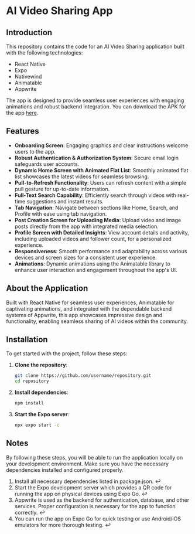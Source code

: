 # AI Video Sharing App

## Introduction

This repository contains the code for an AI Video Sharing application built with the following technologies:

- React Native
- Expo
- Nativewind
- Animatable
- Appwrite

The app is designed to provide seamless user experiences with engaging animations and robust backend integration.
You can download the APK for the app [here](https://expo.dev/artifacts/eas/jvjJ3NsUzt2FggT5mLntti.apk).

## Features

- **Onboarding Screen**: Engaging graphics and clear instructions welcome users to the app.
- **Robust Authentication & Authorization System**: Secure email login safeguards user accounts.
- **Dynamic Home Screen with Animated Flat List**: Smoothly animated flat list showcases the latest videos for seamless browsing.
- **Pull-to-Refresh Functionality**: Users can refresh content with a simple pull gesture for up-to-date information.
- **Full-Text Search Capability**: Efficiently search through videos with real-time suggestions and instant results.
- **Tab Navigation**: Navigate between sections like Home, Search, and Profile with ease using tab navigation.
- **Post Creation Screen for Uploading Media**: Upload video and image posts directly from the app with integrated media selection.
- **Profile Screen with Detailed Insights**: View account details and activity, including uploaded videos and follower count, for a personalized experience.
- **Responsiveness**: Smooth performance and adaptability across various devices and screen sizes for a consistent user experience.
- **Animations**: Dynamic animations using the Animatable library to enhance user interaction and engagement throughout the app's UI.

## About the Application

Built with React Native for seamless user experiences, Animatable for captivating animations, and integrated with the dependable backend systems of Appwrite, this app showcases impressive design and functionality, enabling seamless sharing of AI videos within the community.

## Installation

To get started with the project, follow these steps:

1. **Clone the repository**:
   ```bash
   git clone https://github.com/username/repository.git
   cd repository
   ```
2. **Install dependencies**:
   ```bash
   npm install
   ```
3. **Start the Expo server**:
   ```bash
   npx expo start -c
   ```

## Notes

By following these steps, you will be able to run the application locally on your development environment. Make sure you have the necessary dependencies installed and configured properly.

1. Install all necessary dependencies listed in package.json. ↩
2. Start the Expo development server which provides a QR code for running the app on physical devices using Expo Go. ↩
3. Appwrite is used as the backend for authentication, database, and other services. Proper configuration is necessary for the app to function correctly. ↩
4. You can run the app on Expo Go for quick testing or use Android/iOS emulators for more thorough testing. ↩
